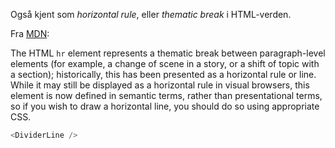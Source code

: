 Også kjent som _horizontal rule_, eller _thematic break_ i HTML-verden.

Fra [MDN](https://developer.mozilla.org/en-US/docs/Web/HTML/Element/hr):

The HTML `hr` element represents a thematic break between paragraph-level elements
(for example, a change of scene in a story, or a shift of topic with a section);
historically, this has been presented as a horizontal rule or line. While it may
still be displayed as a horizontal rule in visual browsers, this element is now
defined in semantic terms, rather than presentational terms, so if you wish to
draw a horizontal line, you should do so using appropriate CSS.

```js
<DividerLine />
```
